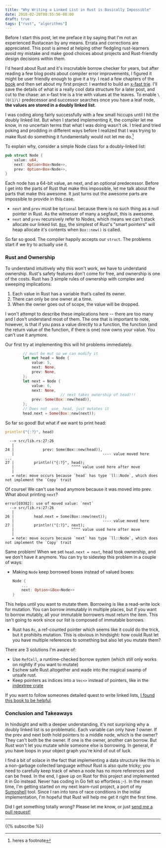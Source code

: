 ```yaml
---
title: "Why Writing a Linked List in Rust is Basically Impossible" 
date: 2018-02-20T08:55:56-08:00
draft: true
tags: ["rust", "algorithms"]
---
```

Before I start this post, let me preface it by saying that I'm not an experienced Rustacean by any means. Errata and corrections are appreciated. This post is aimed at helping other fledgling rust-learners avoid my mistake and make good choices about projects and Rust-friendly design decisions within them.

I'd heard about Rust and it's inscrutable borrow checker for years, but after reading a few blog posts about compiler error improvements, I figured it might be user friendly enough to give it a try. I read a few chapters of the [book](https://doc.rust-lang.org/book/second-edition/) and then set about my first project: I wanted to build an [x-fast trie](https://en.wikipedia.org/wiki/X-fast_trie). I'll save the details of what is a really cool data structure for a later post, and cut to the chase: an x-fast trie is a trie with values at the leaves. To enable `\(O(1)\)` predecessor and successor searches once you have a leaf node, **the values are stored in a doubly linked list**. 

I was coding along fairly successfully with a few small hiccups until I hit the doubly linked list. But when I started implementing it, the compiler let me know, in no uncertain terms that what I was doing wasn't ok. I tried and tried poking and prodding in different ways before I realized that I was trying to make Rust do something it fundamentally would not let me do.[^1]

To explain why, consider a simple Node class for a doubly-linked list:
```rust
pub struct Node {
    value: u64,
    next: Option<Box<Node>>,
    prev: Option<Box<Node>>,
}
```

Each node has a 64-bit value, an next, and an optional predecessor. Before I get into the parts of Rust that make this impossible, let me talk about the parts that make this awesome. It just turns out the awesome parts are impossible to provide in this case. 

- `next` and `prev` must be `Optional` because there is no such thing as a null pointer in Rust. As the witnesser of many a segfault, this is awesome.
- `next` and `prev` recursively refer to Nodes, which means we can't stack allocate our linked list. [`Box`](https://doc.rust-lang.org/std/boxed/struct.Box.html), the simplest of Rust's "smart pointers" will heap allocate it's contents when `Box::new()` is called.

So far so good. The compiler happily accepts our `struct`. The problems start if we try to actually use it.

### Rust and Ownership
To understand intuitively why this won't work, we have to understand ownership. Rust's safety features don't come for free, and ownership is one of the costs. Rust has 3 simple rules of ownership with complex and sweeping implications:

1. Each value in Rust has a variable that’s called its owner.
2. There can only be one owner at a time.
3. When the owner goes out of scope, the value will be dropped.

I won't attempt to describe these implications here -- there are too many and I don't understand most of them. The one that is important to note, however, is that if you pass a value directly to a function, the function (and the return value of the function, if there is one) now owns your value. You can't use it anymore.

Our first try at implementing this will hit problems immediately.
```rust
        // must be mut so we can modify it
        let mut head = Node {
            value: 5,
            next: None,
            prev: None,
        };
        let next = Node {
            value: 6,
            next: None,
                         // next takes ownership of head!!!
            prev: Some(Box::new(head)),
        };
        // Does not _use_ head, just mutates it
        head.next = Some(Box::new(next));
```
So far so good! But what if we want to print head:
```rust
println!("{:?}", head)
```

```
  --> src/lib.rs:27:26
   |
24 |             prev: Some(Box::new(head)),
   |                                        ---- value moved here
...
27 |         println!("{:?}", head);
   |                          ^^^^ value used here after move
   |
   = note: move occurs because `head` has type `ll::Node`, which does not implement the `Copy` trait
```

Of course! We can't use head anymore because it was moved into prev. What about printing `next`?
```
error[E0382]: use of moved value: `next`
  --> src/lib.rs:27:26
   |
26 |         head.next = Some(Box::new(next));
   |                                        ---- value moved here
27 |         println!("{:?}", next);
   |                          ^^^^ value used here after move
   |
   = note: move occurs because `next` has type `ll::Node`, which does not implement the `Copy` trait
```
Same problem! When we set `head.next = next`, head took ownership, and we don't have it anymore. You can try to sidestep this problem in a couple of ways:

- Making `Node` keep borrowed boxes instead of valued boxes:

  ```rust
  Node {
      ...
      next: Option<&Box<Node>>
  }
  ```

This helps until you want to mutate them. Borrowing is like a read-write lock for mutation. You can borrow immutably in multiple places, but if you want to borrow mutably, all your immutable borrowers must return the item. This isn't going to work since our list is composed of immutable borrows.

- Rust has `Rc`, a ref-counted pointer which seems like it could do the trick, but it prohibits mutation. This is obvious in hindsight: how could Rust let you have multiple references to something but also let you mutate them?

There are 3 solutions I'm aware of:

- Use `RefCell`, a runtime-checked borrow system (which still only works on nightly if you want to mutate) 
- Eschew safe Rust altogether and wade into the magical swamp of unsafe rust. 
- Keep pointers as indices into a `Vec<>` instead of pointers, like in the [indextree crate](https://github.com/saschagrunert/indextree)

If you want to follow someones detailed quest to write linked lists, [I found this book to be helpful](http://cglab.ca/~abeinges/blah/too-many-lists/book/).

### Conclusion and Takeaways

In hindsight and with a deeper understanding, it's not surprising why a doubly linked list is so problematic. Each variable can only have _1_ owner. If the prev and next both hold pointers to a middle node, which is the owner? They can't both be the owner. If one is the owner, another can borrow. But Rust won't let you mutate while someone else is borrowing. In general, if you have loops in your object graph you're kind of out of luck.

I find a bit of solace in the fact that implementing a data structure like this in a non-garbage collected language _without_ Rust is also quite tricky; you need to carefully keep track of when a node has no more references and can be freed. In the end, I gave up on Rust for this project and implemented it in Go instead. Never has coding in Go felt so effortless ;-). In the mean time, I'm getting started on my next learn-rust project, a port of my [Sumoshell](https://github.com/SumoLogic/sumoshell) tool. Since I ran into tons of race conditions in the initial implementation, I'm hopeful that Rust will help me get it right the first time.

Did I get something totally wrong? Please let me know, or just [send me a pull request!](https://github.com/rcoh/rcoh-dot-me-v2/blob/master/content/posts/rust-linked-list-basically-impossible.md)

***
{{% subscribe %}}

[^1]: heres a footnote